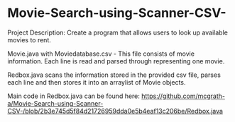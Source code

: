 # Movie-Search-using-Scanner-CSV-

Project Description: Create a program that allows users to look up available movies to rent. 

Movie.java with Moviedatabase.csv - This file consists of movie information. Each line is read and parsed through representing one movie. 

Redbox.java scans the information stored in the provided csv file, parses each line and then stores it into an arraylist of Movie objects. 

Main code in Redbox.java can be found here: https://github.com/mcgrath-a/Movie-Search-using-Scanner-CSV-/blob/2b3e745d5f84d21726959dda0e5b4eaf13c206be/Redbox.java 

